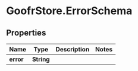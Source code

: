 # GoofrStore.ErrorSchema

## Properties
Name | Type | Description | Notes
------------ | ------------- | ------------- | -------------
**error** | **String** |  | 
